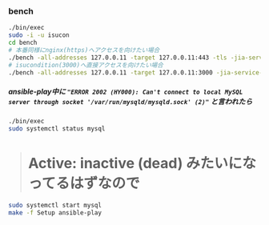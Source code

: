### bench

```bash
./bin/exec
sudo -i -u isucon
cd bench
# 本番同様にnginx(https)へアクセスを向けたい場合
./bench -all-addresses 127.0.0.11 -target 127.0.0.11:443 -tls -jia-service-url http://127.0.0.1:4999
# isucondition(3000)へ直接アクセスを向けたい場合
./bench -all-addresses 127.0.0.11 -target 127.0.0.11:3000 -jia-service-url http://127.0.0.1:4999
```


##### ansible-play中に `"ERROR 2002 (HY000): Can't connect to local MySQL server through socket '/var/run/mysqld/mysqld.sock' (2)"` と言われたら

```bash
./bin/exec
sudo systemctl status mysql
```
> # Active: inactive (dead) みたいになってるはずなので

```bash
sudo systemctl start mysql
make -f Setup ansible-play
```